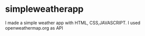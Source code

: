 # simpleweatherapp
I made a simple  weather app with HTML, CSS,JAVASCRIPT.
I used openweathermap.org as API

